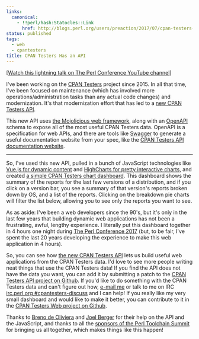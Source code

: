```yaml
---
links:
  canonical:
    - !!perl/hash:Statocles::Link
      href: http://blogs.perl.org/users/preaction/2017/07/cpan-testers-has-an-api.html
status: published
tags:
  - web
  - cpantesters
title: CPAN Testers Has an API
---
```

[[Watch this lightning talk on The Perl Conference YouTube
channel](https://www.youtube.com/watch?v=okeBgBb1Cxs&index=60&list=PLA9_Hq3zhoFxdSVDA4v9Af3iutQxLI14m)]

I've been working on the [CPAN Testers](http://www.cpantesters.org)
project since 2015. In all that time, I've been focused on maintenance
(which has involved more operations/administration tasks than any actual
code changes) and modernization. It's that modernization effort that has
led to a [new CPAN Testers API](http://api.cpantesters.org).

This new API uses [the Mojolicious web
framework](http://mojolicious.org), along with an
[OpenAPI](http://openapis.org) schema to expose all of the most useful
CPAN Testers data. OpenAPI is a specification for web APIs, and there
are tools like [Swagger](swagger) to generate a useful documentation
website from your spec, like the [CPAN Testers API documentation
website](http://api.cpantesters.org/docs/?url=/v3).

---

So, I've used this new API, pulled in a bunch of JavaScript technologies
like [Vue.js for dynamic content](http://vuejs.org) and [HighCharts for
pretty interactive charts](http://highcharts.com), and created [a simple
CPAN Testers chart dashboard](http://beta.cpantesters.org/chart.html).
This dashboard shows the summary of the reports for the last few
versions of a distribution, and if you click on a version bar, you see
a summary of that version's reports broken down by OS, and a list of the
reports. Clicking on the breakdown pie charts will filter the list
below, allowing you to see only the reports you want to see.

As as aside: I've been a web developers since the 90's, but it's only in
the last few years that building dynamic web applications has not been
a frustrating, awful, lengthy experience. I literally put this dashboard
together in 4 hours one night during [The Perl Conference
2017](http://www.perlconference.us/tpc-2017-dc/) (but, to be fair, I've
spent the last 20 years developing the experience to make this web
application in 4 hours).

So, you can see how [the new CPAN Testers
API](http://api.cpantesters.org) lets us build useful web applications
from the CPAN Testers data. I'd love to see more people writing neat
things that use the CPAN Testers data! If you find the API does not have
the data you want, you can add it by submitting a patch to the [CPAN
Testers API project on
Github](http://github.com/cpan-testers/cpantesters-api). If you'd like
to do something with the CPAN Testers data and can't figure out how,
[e-mail me](mailto:doug@preaction.me) or talk to me on IRC [irc.perl.org
#cpantesters-discuss](https://chat.mibbit.com/?channel=%23cpantesters-discuss&server=irc.perl.org)
and I can help! If you really like my very small dashboard and would
like to make it better, you can contribute to it in the [CPAN Testers
Web project on Github](http://github.com/cpan-testers/cpantesters-web).

Thanks to [Breno de Oliviera](http://github.com/garu) and [Joel
Berger](http://github.com/jberger) for their help on the API and the
JavaScript, and thanks to all the [sponsors of the Perl Toolchain
Summit](http://act.qa-hackathon.org/qa2017/sponsors.html) for bringing
us all together, which makes things like this happen!
